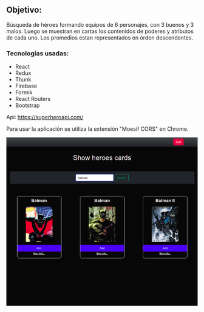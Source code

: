 ## Objetivo:
Búsqueda de héroes formando equipos de 6 personajes, con 3 buenos y 3 malos. Luego se muestran en cartas los contenidos de poderes y atributos de cada uno.
Los promedios estan representados en órden descendentes.

### Tecnologías usadas:
* React
* Redux 
* Thunk
* Firebase
* Formik 
* React Routers
* Bootstrap


Api: https://superheroapi.com/

Para usar la aplicación se utiliza la extensión "Moesif CORS"  en Chrome.


![ScreenShot](/public/imagenes/imagen1.png)

